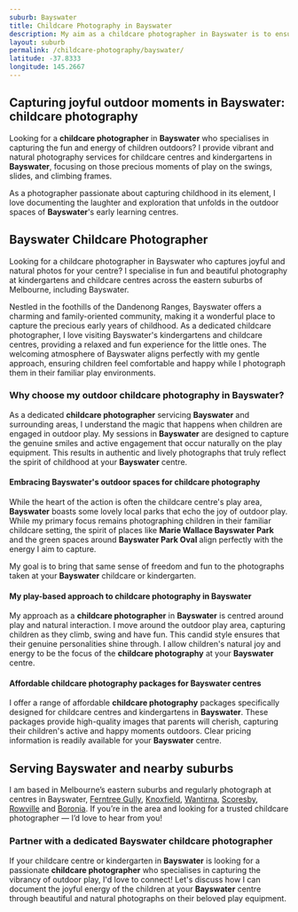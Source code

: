 ```yaml
---
suburb: Bayswater
title: Childcare Photography in Bayswater
description: My aim as a childcare photographer in Bayswater is to ensure each child feels comfortable and has fun having their photo taken
layout: suburb
permalink: /childcare-photography/bayswater/
latitude: -37.8333
longitude: 145.2667
---
```


## Capturing joyful outdoor moments in Bayswater: childcare photography

Looking for a **childcare photographer** in **Bayswater** who specialises in capturing the fun and energy of children outdoors? I provide vibrant and natural photography services for childcare centres and kindergartens in **Bayswater**, focusing on those precious moments of play on the swings, slides, and climbing frames.

As a photographer passionate about capturing childhood in its element, I love documenting the laughter and exploration that unfolds in the outdoor spaces of **Bayswater**'s early learning centres.

## Bayswater Childcare Photographer

Looking for a childcare photographer in Bayswater who captures joyful and natural photos for your centre? I specialise in fun and beautiful photography at kindergartens and childcare centres across the eastern suburbs of Melbourne, including Bayswater.

Nestled in the foothills of the Dandenong Ranges, Bayswater offers a charming and family-oriented community, making it a wonderful place to capture the precious early years of childhood. As a dedicated childcare photographer, I love visiting Bayswater's kindergartens and childcare centres, providing a relaxed and fun experience for the little ones. The welcoming atmosphere of Bayswater aligns perfectly with my gentle approach, ensuring children feel comfortable and happy while I photograph them in their familiar play environments.

### Why choose my outdoor childcare photography in Bayswater?

As a dedicated **childcare photographer** servicing **Bayswater** and surrounding areas, I understand the magic that happens when children are engaged in outdoor play. My sessions in **Bayswater** are designed to capture the genuine smiles and active engagement that occur naturally on the play equipment. This results in authentic and lively photographs that truly reflect the spirit of childhood at your **Bayswater** centre.

#### Embracing Bayswater's outdoor spaces for childcare photography

While the heart of the action is often the childcare centre's play area, **Bayswater** boasts some lovely local parks that echo the joy of outdoor play. While my primary focus remains photographing children in their familiar childcare setting, the spirit of places like **Marie Wallace Bayswater Park** and the green spaces around **Bayswater Park Oval** align perfectly with the energy I aim to capture.

My goal is to bring that same sense of freedom and fun to the photographs taken at your **Bayswater** childcare or kindergarten.

#### My play-based approach to childcare photography in Bayswater

My approach as a **childcare photographer** in **Bayswater** is centred around play and natural interaction. I move around the outdoor play area, capturing children as they climb, swing and have fun. This candid style ensures that their genuine personalities shine through. I allow children's natural joy and energy to be the focus of the **childcare photography** at your **Bayswater** centre.

#### Affordable childcare photography packages for Bayswater centres

I offer a range of affordable **childcare photography** packages specifically designed for childcare centres and kindergartens in **Bayswater**. These packages provide high-quality images that parents will cherish, capturing their children's active and happy moments outdoors. Clear pricing information is readily available for your **Bayswater** centre.

## Serving Bayswater and nearby suburbs

I am based in Melbourne’s eastern suburbs and regularly photograph at centres in Bayswater, [Ferntree Gully](/childcare-photography/ferntree-gully/), [Knoxfield](/childcare-photography/knoxfield/), [Wantirna](/childcare-photography/wantirna/), [Scoresby](/childcare-photography/scoresby/), [Rowville](/childcare-photography/rowville/) and [Boronia](/childcare-photography/boronia/). If you’re in the area and looking for a trusted childcare photographer — I’d love to hear from you!

### Partner with a dedicated Bayswater childcare photographer

If your childcare centre or kindergarten in **Bayswater** is looking for a passionate **childcare photographer** who specialises in capturing the vibrancy of outdoor play, I'd love to connect! Let's discuss how I can document the joyful energy of the children at your **Bayswater** centre through beautiful and natural photographs on their beloved play equipment.
